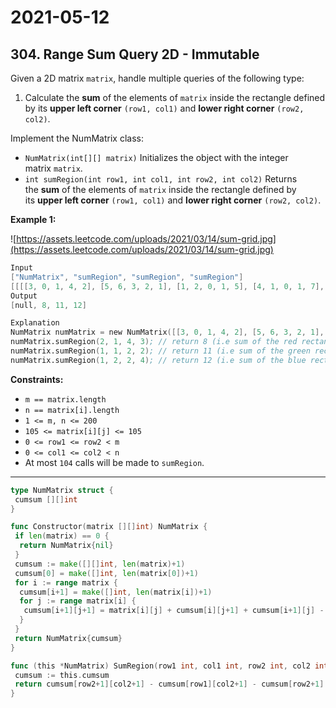 # 2021-05-12

## 304. Range Sum Query 2D - Immutable

Given a 2D matrix `matrix`, handle multiple queries of the following type:

1. Calculate the **sum** of the elements of `matrix` inside the rectangle defined by its **upper left corner** `(row1, col1)` and **lower right corner** `(row2, col2)`.

Implement the NumMatrix class:

- `NumMatrix(int[][] matrix)` Initializes the object with the integer matrix `matrix`.
- `int sumRegion(int row1, int col1, int row2, int col2)` Returns the **sum** of the elements of `matrix` inside the rectangle defined by its **upper left corner** `(row1, col1)` and **lower right corner** `(row2, col2)`.

**Example 1:**

![https://assets.leetcode.com/uploads/2021/03/14/sum-grid.jpg](https://assets.leetcode.com/uploads/2021/03/14/sum-grid.jpg)

```s
Input
["NumMatrix", "sumRegion", "sumRegion", "sumRegion"]
[[[[3, 0, 1, 4, 2], [5, 6, 3, 2, 1], [1, 2, 0, 1, 5], [4, 1, 0, 1, 7], [1, 0, 3, 0, 5]]], [2, 1, 4, 3], [1, 1, 2, 2], [1, 2, 2, 4]]
Output
[null, 8, 11, 12]

Explanation
NumMatrix numMatrix = new NumMatrix([[3, 0, 1, 4, 2], [5, 6, 3, 2, 1], [1, 2, 0, 1, 5], [4, 1, 0, 1, 7], [1, 0, 3, 0, 5]]);
numMatrix.sumRegion(2, 1, 4, 3); // return 8 (i.e sum of the red rectangle)
numMatrix.sumRegion(1, 1, 2, 2); // return 11 (i.e sum of the green rectangle)
numMatrix.sumRegion(1, 2, 2, 4); // return 12 (i.e sum of the blue rectangle)
```

**Constraints:**

- `m == matrix.length`
- `n == matrix[i].length`
- `1 <= m, n <= 200`
- `105 <= matrix[i][j] <= 105`
- `0 <= row1 <= row2 < m`
- `0 <= col1 <= col2 < n`
- At most `104` calls will be made to `sumRegion`.

---

```go
type NumMatrix struct {
 cumsum [][]int
}

func Constructor(matrix [][]int) NumMatrix {
 if len(matrix) == 0 {
  return NumMatrix{nil}
 }
 cumsum := make([][]int, len(matrix)+1)
 cumsum[0] = make([]int, len(matrix[0])+1)
 for i := range matrix {
  cumsum[i+1] = make([]int, len(matrix[i])+1)
  for j := range matrix[i] {
   cumsum[i+1][j+1] = matrix[i][j] + cumsum[i][j+1] + cumsum[i+1][j] - cumsum[i][j]
  }
 }
 return NumMatrix{cumsum}
}

func (this *NumMatrix) SumRegion(row1 int, col1 int, row2 int, col2 int) int {
 cumsum := this.cumsum
 return cumsum[row2+1][col2+1] - cumsum[row1][col2+1] - cumsum[row2+1][col1] + cumsum[row1][col1]
}
```
